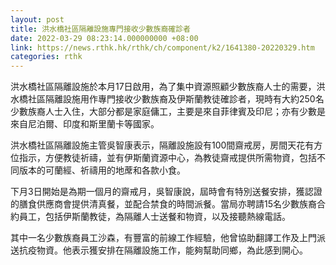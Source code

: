 ```yaml
---
layout: post
title: 洪水橋社區隔離設施專門接收少數族裔確診者
date: 2022-03-29 08:23:14.000000000 +08:00
link: https://news.rthk.hk/rthk/ch/component/k2/1641380-20220329.htm
categories: rthk
---
```


洪水橋社區隔離設施於本月17日啟用，為了集中資源照顧少數族裔人士的需要，洪水橋社區隔離設施用作專門接收少數族裔及伊斯蘭教徒確診者，現時有大約250名少數族裔人士入住，大部分都是家庭傭工，主要是來自菲律賓及印尼；亦有少數是來自尼泊爾、印度和斯里蘭卡等國家。

洪水橋社區隔離設施主管吳智康表示，隔離設施設有100間齋戒房，房間天花有方位指示，方便教徒祈禱，並有伊斯蘭資源中心，為教徒齋戒提供所需物資，包括不同版本的可蘭經、祈禱用的地蓆和各款小食。

下月3日開始是為期一個月的齋戒月，吳智康說，屆時會有特別送餐安排，獲認證的膳食供應商會提供清真餐，並配合禁食的時間派餐。當局亦聘請15名少數族裔合約員工，包括伊斯蘭教徒，為隔離人士送餐和物資，以及接聽熱線電話。

其中一名少數族裔員工沙森，有豐富的前線工作經驗，他曾協助翻譯工作及上門派送抗疫物資。他表示獲安排在隔離設施工作，能夠幫助同鄉，為此感到開心。
